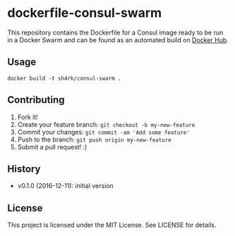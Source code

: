 # dockerfile-consul-swarm

This repository contains the Dockerfile for a Consul image ready to be run in a Docker Swarm and can be found as an automated build on [Docker Hub](https://hub.docker.com/r/sh4rk/consul-swarm/).

## Usage

`docker build -t sh4rk/consul-swarm .`

## Contributing
1. Fork it!
2. Create your feature branch: `git checkout -b my-new-feature`
3. Commit your changes: `git commit -am 'Add some feature'`
4. Push to the branch: `git push origin my-new-feature`
5. Submit a pull request! :)

## History

- v0.1.0 (2016-12-11): initial version

## License

This project is licensed under the MIT License. See LICENSE for details.
